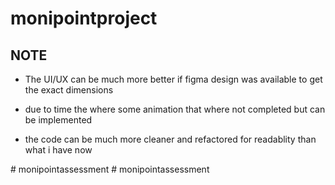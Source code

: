 # monipointproject



## NOTE
- The UI/UX can be much more better if figma design was available to get the exact dimensions

- due to time the where some animation that where not completed but can be implemented 

- the code can be much more cleaner and refactored for readablity than what i have now


#   m o n i p o i n t a s s e s s m e n t  
 #   m o n i p o i n t a s s e s s m e n t  
 